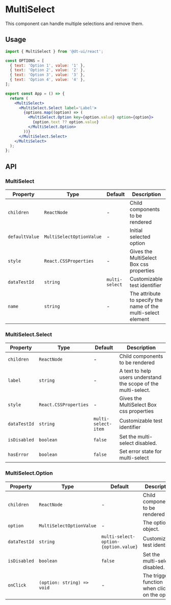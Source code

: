 # MultiSelect

This component can handle multiple selections and remove them.

## Usage

```jsx
import { MultiSelect } from '@dt-ui/react';

const OPTIONS = [
  { text: 'Option 1', value: '1' },
  { text: 'Option 2', value: '2' },
  { text: 'Option 3', value: '3' },
  { text: 'Option 4', value: '4' },
];

export const App = () => {
  return (
    <MultiSelect>
      <MultiSelect.Select label='Label'>
        {options.map((option) => (
          <MultiSelect.Option key={option.value} option={option}>
            {option.text ?? option.value}
          </MultiSelect.Option>
        ))}
      </MultiSelect.Select>
    </MultiSelect>
  );
};
```

## API

### MultiSelect

| Property       | Type                     | Default        | Description                                                   |
| -------------- | ------------------------ | -------------- | ------------------------------------------------------------- |
| `children`     | `ReactNode`              | -              | Child components to be rendered                               |
| `defaultValue` | `MultiSelectOptionValue` | -              | Initial selected option                                       |
| `style`        | `React.CSSProperties`    | -              | Gives the MultiSelect Box css properties                      |
| `dataTestId`   | `string`                 | `multi-select` | Customizable test identifier                                  |
| `name`         | `string`                 | -              | The attribute to specify the name of the multi-select element |

### MultiSelect.Select

| Property     | Type                  | Default             | Description                                                    |
| ------------ | --------------------- | ------------------- | -------------------------------------------------------------- |
| `children`   | `ReactNode`           | -                   | Child components to be rendered                                |
| `label`      | `string`              | -                   | A text to help users understand the scope of the multi-select. |
| `style`      | `React.CSSProperties` | -                   | Gives the MultiSelect Box css properties                       |
| `dataTestId` | `string`              | `multi-select-item` | Customizable test identifier                                   |
| `isDisabled` | `boolean`             | `false`             | Set the multi-select disabled.                                 |
| `hasError`   | `boolean`             | `false`             | Set error state for multi-select                               |

### MultiSelect.Option

| Property     | Type                       | Default                              | Description                                       |
| ------------ | -------------------------- | ------------------------------------ | ------------------------------------------------- |
| `children`   | `ReactNode`                | -                                    | Child components to be rendered                   |
| `option`     | `MultiSelectOptionValue`   | -                                    | The option object.                                |
| `dataTestId` | `string`                   | `multi-select-option-{option.value}` | Customizable test identifier                      |
| `isDisabled` | `boolean`                  | `false`                              | Set the multi-select disabled.                    |
| `onClick`    | `(option: string) => void` | -                                    | The triggered function when clicked on the option |
